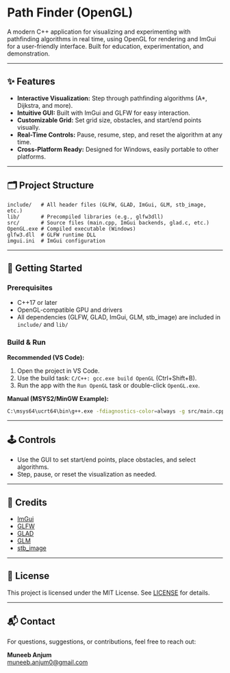 # Path Finder (OpenGL)

A modern C++ application for visualizing and experimenting with pathfinding algorithms in real time, using OpenGL for rendering and ImGui for a user-friendly interface. Built for education, experimentation, and demonstration.

---

## ✨ Features

- **Interactive Visualization:** Step through pathfinding algorithms (A*, Dijkstra, and more).
- **Intuitive GUI:** Built with ImGui and GLFW for easy interaction.
- **Customizable Grid:** Set grid size, obstacles, and start/end points visually.
- **Real-Time Controls:** Pause, resume, step, and reset the algorithm at any time.
- **Cross-Platform Ready:** Designed for Windows, easily portable to other platforms.

---

## 🗂️ Project Structure

```
include/   # All header files (GLFW, GLAD, ImGui, GLM, stb_image, etc.)
lib/       # Precompiled libraries (e.g., glfw3dll)
src/       # Source files (main.cpp, ImGui backends, glad.c, etc.)
OpenGL.exe # Compiled executable (Windows)
glfw3.dll  # GLFW runtime DLL
imgui.ini  # ImGui configuration
```

---

## 🚀 Getting Started

### Prerequisites
- C++17 or later
- OpenGL-compatible GPU and drivers
- All dependencies (GLFW, GLAD, ImGui, GLM, stb_image) are included in `include/` and `lib/`

### Build & Run

**Recommended (VS Code):**
1. Open the project in VS Code.
2. Use the build task: `C/C++: gcc.exe build OpenGL` (Ctrl+Shift+B).
3. Run the app with the `Run OpenGL` task or double-click `OpenGL.exe`.

**Manual (MSYS2/MinGW Example):**
```sh
C:\msys64\ucrt64\bin\g++.exe -fdiagnostics-color=always -g src/main.cpp src/glad.c src/imgui.cpp src/imgui_draw.cpp src/imgui_tables.cpp src/imgui_widgets.cpp src/imgui_demo.cpp src/imgui_impl_glfw.cpp src/imgui_impl_opengl3.cpp -o OpenGL.exe -Iinclude -Iinclude/imgui -Llib -lglfw3dll -lopengl32
```

---

## 🕹️ Controls
- Use the GUI to set start/end points, place obstacles, and select algorithms.
- Step, pause, or reset the visualization as needed.

---

## 🙏 Credits
- [ImGui](https://github.com/ocornut/imgui)
- [GLFW](https://www.glfw.org/)
- [GLAD](https://glad.dav1d.de/)
- [GLM](https://github.com/g-truc/glm)
- [stb_image](https://github.com/nothings/stb)

---

## 📄 License

This project is licensed under the MIT License. See [LICENSE](LICENSE) for details.

---

## 📬 Contact
For questions, suggestions, or contributions, feel free to reach out:

**Muneeb Anjum**  
muneeb.anjum0@gmail.com
